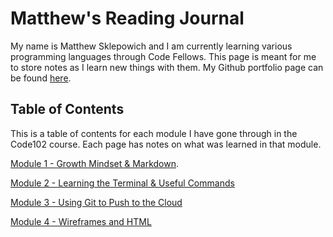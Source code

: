 # Matthew's Reading Journal

My name is Matthew Sklepowich and I am currently learning various programming languages through Code Fellows. This page is meant for me to store notes as I learn new things with them. My Github portfolio page can be found [here](https://github.com/Matt-Sklep).

## Table of Contents

This is a table of contents for each module I have gone through in the Code102 course. Each page has notes on what was learned in that module.

[Module 1 - Growth Mindset & Markdown](https://matt-sklep.github.io/reading-notes/module1).

[Module 2 - Learning the Terminal & Useful Commands](https://matt-sklep.github.io/reading-notes/module2)

[Module 3 - Using Git to Push to the Cloud](https://matt-sklep.github.io/reading-notes/module3)

[Module 4 - Wireframes and HTML](https://matt-sklep.github.io/reading-notes/module4)

